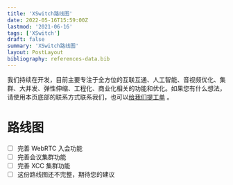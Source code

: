 ```yaml
---
title: 'XSwitch路线图'
date: 2022-05-16T15:59:00Z
lastmod: '2021-06-16'
tags: ['XSwitch']
draft: false
summary: 'XSwitch路线图'
layout: PostLayout
bibliography: references-data.bib
---
```


我们持续在开发，目前主要专注于全方位的互联互通、人工智能、音视频优化、集群、大并发、弹性伸缩、工程化、商业化相关的功能和优化。如果您有什么想法，请使用本页底部的联系方式联系我们，也可以[给我们提工单](https://git.xswitch.cn/xswitch/docs/issues/1) 。

# 路线图

- [ ] 完善 WebRTC 入会功能
- [ ] 完善会议集群功能
- [ ] 完善 XCC 集群功能
- [ ] 这份路线图还不完整，期待您的建议
